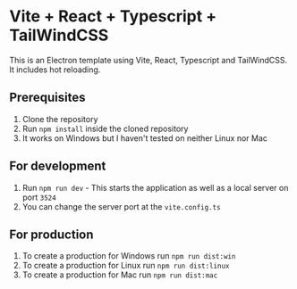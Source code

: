 # Vite + React + Typescript + TailWindCSS

This is an Electron template using Vite, React, Typescript and TailWindCSS. It includes hot reloading.

## Prerequisites
1. Clone the repository
1. Run ```npm install``` inside the cloned repository
1. It works on Windows but I haven't tested on neither Linux nor Mac

## For development
1. Run ```npm run dev``` - This starts the application as well as a local server on port ```3524``` 
1. You can change the server port at the ```vite.config.ts```

## For production
1. To create a production for Windows run ```npm run dist:win```
1. To create a production for Linux run ```npm run dist:linux```
1. To create a production for Mac run ```npm run dist:mac```
